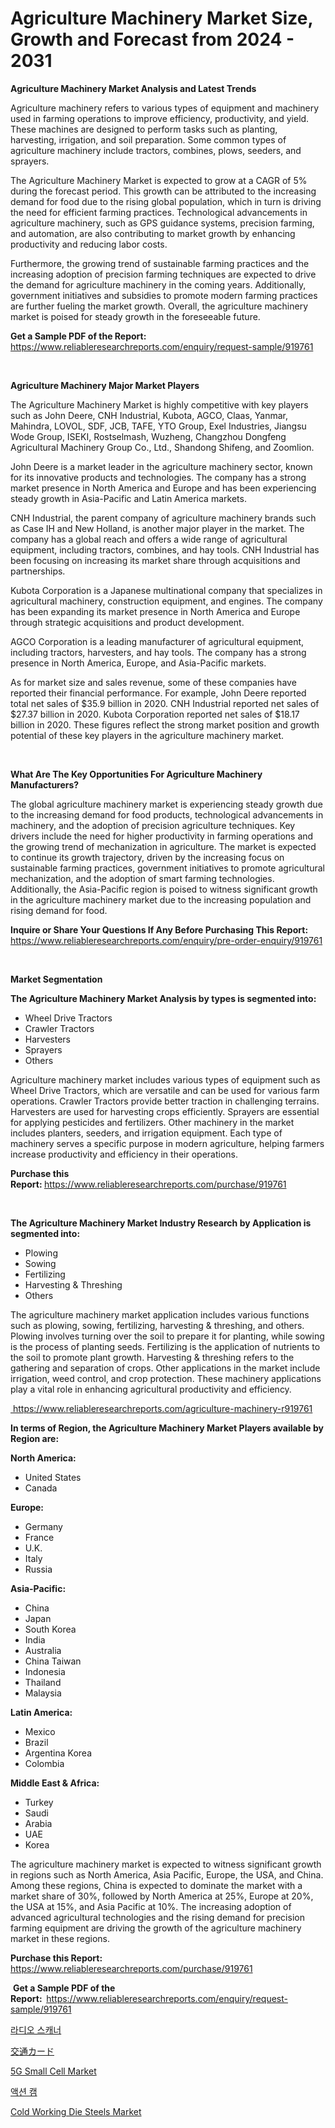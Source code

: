 <p><h1>Agriculture Machinery Market Size, Growth and Forecast from 2024 - 2031</h1></p><p><strong>Agriculture Machinery Market Analysis and Latest Trends</strong></p>
<p><p>Agriculture machinery refers to various types of equipment and machinery used in farming operations to improve efficiency, productivity, and yield. These machines are designed to perform tasks such as planting, harvesting, irrigation, and soil preparation. Some common types of agriculture machinery include tractors, combines, plows, seeders, and sprayers.</p><p>The Agriculture Machinery Market is expected to grow at a CAGR of 5% during the forecast period. This growth can be attributed to the increasing demand for food due to the rising global population, which in turn is driving the need for efficient farming practices. Technological advancements in agriculture machinery, such as GPS guidance systems, precision farming, and automation, are also contributing to market growth by enhancing productivity and reducing labor costs.</p><p>Furthermore, the growing trend of sustainable farming practices and the increasing adoption of precision farming techniques are expected to drive the demand for agriculture machinery in the coming years. Additionally, government initiatives and subsidies to promote modern farming practices are further fueling the market growth. Overall, the agriculture machinery market is poised for steady growth in the foreseeable future.</p></p>
<p><strong>Get a Sample PDF of the Report:&nbsp;</strong> <a href="https://www.reliableresearchreports.com/enquiry/request-sample/919761">https://www.reliableresearchreports.com/enquiry/request-sample/919761</a></p>
<p>&nbsp;</p>
<p><strong>Agriculture Machinery Major Market Players</strong></p>
<p><p>The Agriculture Machinery Market is highly competitive with key players such as John Deere, CNH Industrial, Kubota, AGCO, Claas, Yanmar, Mahindra, LOVOL, SDF, JCB, TAFE, YTO Group, Exel Industries, Jiangsu Wode Group, ISEKI, Rostselmash, Wuzheng, Changzhou Dongfeng Agricultural Machinery Group Co., Ltd., Shandong Shifeng, and Zoomlion.</p><p>John Deere is a market leader in the agriculture machinery sector, known for its innovative products and technologies. The company has a strong market presence in North America and Europe and has been experiencing steady growth in Asia-Pacific and Latin America markets.</p><p>CNH Industrial, the parent company of agriculture machinery brands such as Case IH and New Holland, is another major player in the market. The company has a global reach and offers a wide range of agricultural equipment, including tractors, combines, and hay tools. CNH Industrial has been focusing on increasing its market share through acquisitions and partnerships.</p><p>Kubota Corporation is a Japanese multinational company that specializes in agricultural machinery, construction equipment, and engines. The company has been expanding its market presence in North America and Europe through strategic acquisitions and product development.</p><p>AGCO Corporation is a leading manufacturer of agricultural equipment, including tractors, harvesters, and hay tools. The company has a strong presence in North America, Europe, and Asia-Pacific markets.</p><p>As for market size and sales revenue, some of these companies have reported their financial performance. For example, John Deere reported total net sales of $35.9 billion in 2020. CNH Industrial reported net sales of $27.37 billion in 2020. Kubota Corporation reported net sales of $18.17 billion in 2020. These figures reflect the strong market position and growth potential of these key players in the agriculture machinery market.</p></p>
<p>&nbsp;</p>
<p><strong>What Are The Key Opportunities For Agriculture Machinery Manufacturers?</strong></p>
<p><p>The global agriculture machinery market is experiencing steady growth due to the increasing demand for food products, technological advancements in machinery, and the adoption of precision agriculture techniques. Key drivers include the need for higher productivity in farming operations and the growing trend of mechanization in agriculture. The market is expected to continue its growth trajectory, driven by the increasing focus on sustainable farming practices, government initiatives to promote agricultural mechanization, and the adoption of smart farming technologies. Additionally, the Asia-Pacific region is poised to witness significant growth in the agriculture machinery market due to the increasing population and rising demand for food.</p></p>
<p><strong>Inquire or Share Your Questions If Any Before Purchasing This Report:</strong> <a href="https://www.reliableresearchreports.com/enquiry/pre-order-enquiry/919761">https://www.reliableresearchreports.com/enquiry/pre-order-enquiry/919761</a></p>
<p>&nbsp;</p>
<p><strong>Market Segmentation</strong></p>
<p><strong>The Agriculture Machinery Market Analysis by types is segmented into:</strong></p>
<p><ul><li>Wheel Drive Tractors</li><li>Crawler Tractors</li><li>Harvesters</li><li>Sprayers</li><li>Others</li></ul></p>
<p><p>Agriculture machinery market includes various types of equipment such as Wheel Drive Tractors, which are versatile and can be used for various farm operations. Crawler Tractors provide better traction in challenging terrains. Harvesters are used for harvesting crops efficiently. Sprayers are essential for applying pesticides and fertilizers. Other machinery in the market includes planters, seeders, and irrigation equipment. Each type of machinery serves a specific purpose in modern agriculture, helping farmers increase productivity and efficiency in their operations.</p></p>
<p><strong>Purchase this Report:&nbsp;</strong><a href="https://www.reliableresearchreports.com/purchase/919761">https://www.reliableresearchreports.com/purchase/919761</a></p>
<p>&nbsp;</p>
<p><strong>The Agriculture Machinery Market Industry Research by Application is segmented into:</strong></p>
<p><ul><li>Plowing</li><li>Sowing</li><li>Fertilizing</li><li>Harvesting & Threshing</li><li>Others</li></ul></p>
<p><p>The agriculture machinery market application includes various functions such as plowing, sowing, fertilizing, harvesting & threshing, and others. Plowing involves turning over the soil to prepare it for planting, while sowing is the process of planting seeds. Fertilizing is the application of nutrients to the soil to promote plant growth. Harvesting & threshing refers to the gathering and separation of crops. Other applications in the market include irrigation, weed control, and crop protection. These machinery applications play a vital role in enhancing agricultural productivity and efficiency.</p></p>
<p><a href="https://www.reliableresearchreports.com/agriculture-machinery-r919761">&nbsp;https://www.reliableresearchreports.com/agriculture-machinery-r919761</a></p>
<p><strong>In terms of Region, the Agriculture Machinery Market Players available by Region are:</strong></p>
<p>
    <p> <strong> North America: </strong>
        <ul>
            <li>United States</li>
            <li>Canada</li>
        </ul>
        </p> 
    <p> <strong> Europe: </strong>
        <ul>
            <li>Germany</li>
            <li>France</li>
            <li>U.K.</li>
            <li>Italy</li>
            <li>Russia</li>
        </ul>
        </p> 
    <p> <strong> Asia-Pacific: </strong>
        <ul>
            <li>China</li>
            <li>Japan</li>
            <li>South Korea</li>
            <li>India</li>
            <li>Australia</li>
            <li>China Taiwan</li>
            <li>Indonesia</li>
            <li>Thailand</li>
            <li>Malaysia</li>
        </ul>
        </p> 
    <p> <strong> Latin America: </strong>
        <ul>
            <li>Mexico</li>
            <li>Brazil</li>
            <li>Argentina Korea</li>
            <li>Colombia</li>
        </ul>
        </p> 
    <p> <strong> Middle East & Africa: </strong>
        <ul>
            <li>Turkey</li>
            <li>Saudi</li>
            <li>Arabia</li>
            <li>UAE</li>
            <li>Korea</li>
        </ul>
    </p>
    </p>
<p><p>The agriculture machinery market is expected to witness significant growth in regions such as North America, Asia Pacific, Europe, the USA, and China. Among these regions, China is expected to dominate the market with a market share of 30%, followed by North America at 25%, Europe at 20%, the USA at 15%, and Asia Pacific at 10%. The increasing adoption of advanced agricultural technologies and the rising demand for precision farming equipment are driving the growth of the agriculture machinery market in these regions.</p></p>
<p><strong>Purchase this Report: </strong><a href="https://www.reliableresearchreports.com/purchase/919761">https://www.reliableresearchreports.com/purchase/919761</a></p>
<p>&nbsp;<strong>Get a Sample PDF of the Report:&nbsp;&nbsp;</strong><a href="https://www.reliableresearchreports.com/enquiry/request-sample/919761">https://www.reliableresearchreports.com/enquiry/request-sample/919761</a></p>
<p><strong></strong></p>
<p><p><a href="https://github.com/BrettWeberrt8767765/Market-Research-Report-List-1/blob/main/470360348329.md">라디오 스캐너</a></p><p><a href="https://github.com/hilmi-2a/Market-Research-Report-List-1/blob/main/207402852592.md">交通カード</a></p><p><a href="https://github.com/yoshih12/Market-Research-Report-List-3/blob/main/5g-small-cell-market.md">5G Small Cell Market</a></p><p><a href="https://github.com/camron674/Market-Research-Report-List-1/blob/main/520944348330.md">액션 캠</a></p><p><a href="https://issuu.com/reportprime-2/docs/cold-working-die-steels-market-size-2030.pptx">Cold Working Die Steels Market</a></p></p>
